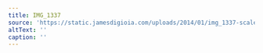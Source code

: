 ```yaml
---
title: IMG_1337
source: 'https://static.jamesdigioia.com/uploads/2014/01/img_1337-scaled.jpg'
altText: ''
caption: ''
---
```


